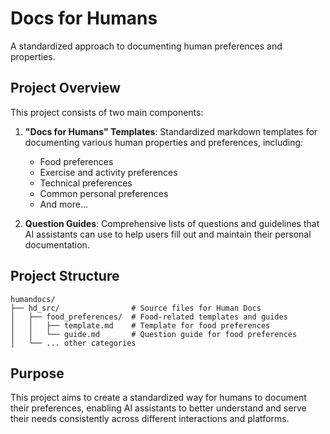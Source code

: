 # Docs for Humans

A standardized approach to documenting human preferences and properties.

## Project Overview

This project consists of two main components:

1. **"Docs for Humans" Templates**: Standardized markdown templates for documenting various human properties and preferences, including:
   - Food preferences
   - Exercise and activity preferences
   - Technical preferences
   - Common personal preferences
   - And more...

2. **Question Guides**: Comprehensive lists of questions and guidelines that AI assistants can use to help users fill out and maintain their personal documentation.

## Project Structure

```
humandocs/
├── hd_src/                # Source files for Human Docs
│   ├── food_preferences/  # Food-related templates and guides
│   │   ├── template.md    # Template for food preferences
│   │   └── guide.md       # Question guide for food preferences
│   └── ... other categories
```

## Purpose

This project aims to create a standardized way for humans to document their preferences, enabling AI assistants to better understand and serve their needs consistently across different interactions and platforms. 